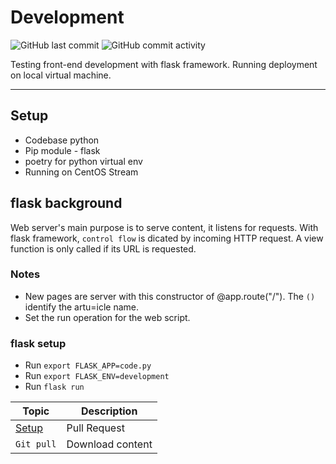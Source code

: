 # Development
![GitHub last commit](https://img.shields.io/github/last-commit/ahmad-buhari/flask-project)
![GitHub commit activity](https://img.shields.io/github/commit-activity/m/ahmad-buhari/python-basics) 

Testing front-end development with flask framework. Running deployment on local virtual machine.


---
## Setup
- Codebase python
- Pip module - flask
- poetry for python virtual env
- Running on CentOS Stream


## flask background
Web server's main purpose is to serve content, it listens for requests.
With flask framework, `control flow` is dicated by incoming HTTP request. A view function is only called if its URL is requested.



### Notes
- New pages are server with this constructor of @app.route("/"). The `()` identify the artu=icle name.
- Set the run operation for the web script.


### flask setup
- Run `export FLASK_APP=code.py`
- Run `export FLASK_ENV=development`
- Run `flask run`


| Topic | Description |
| --- | --- |
| [Setup](https://github.com/ahmad-buhari/flask-project#setup) | Pull Request |
| `Git pull` | Download content |



